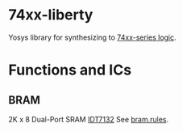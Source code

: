 # 74xx-liberty

Yosys library for synthesizing to [74xx-series logic](https://en.wikipedia.org/wiki/7400-series_integrated_circuits).

# Functions and ICs

## BRAM

2K x 8 Dual-Port SRAM [IDT7132](https://www.alldatasheet.com/datasheet-pdf/pdf/65970/IDT/IDT7132.html)
See [bram.rules](./bram.rules).
